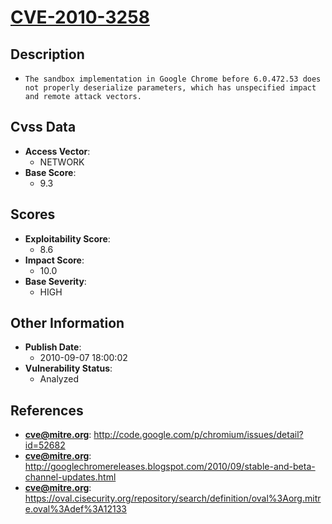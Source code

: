 
# [CVE-2010-3258](http://code.google.com/p/chromium/issues/detail?id=52682)

## Description

- `The sandbox implementation in Google Chrome before 6.0.472.53 does not properly deserialize parameters, which has unspecified impact and remote attack vectors.`

## Cvss Data

- **Access Vector**:
  - NETWORK
- **Base Score**:
  - 9.3

## Scores

- **Exploitability Score**:
  - 8.6
- **Impact Score**:
  - 10.0
- **Base Severity**:
  - HIGH

## Other Information

- **Publish Date**:
  - 2010-09-07 18:00:02
- **Vulnerability Status**:
  - Analyzed

## References

- **cve@mitre.org**: http://code.google.com/p/chromium/issues/detail?id=52682
- **cve@mitre.org**: http://googlechromereleases.blogspot.com/2010/09/stable-and-beta-channel-updates.html
- **cve@mitre.org**: https://oval.cisecurity.org/repository/search/definition/oval%3Aorg.mitre.oval%3Adef%3A12133
